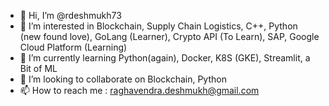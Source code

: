 - 👋 Hi, I’m @rdeshmukh73
- 👀 I’m interested in Blockchain, Supply Chain Logistics, C++, Python (new found love), GoLang (Learner), Crypto API (To Learn), SAP, Google Cloud Platform (Learning)
- 🌱 I’m currently learning Python(again), Docker, K8S (GKE), Streamlit, a Bit of ML
- 💞️ I’m looking to collaborate on Blockchain, Python
- 📫 How to reach me : raghavendra.deshmukh@gmail.com

<!---
rdeshmukh73/rdeshmukh73 is a ✨ special ✨ repository because its `README.md` (this file) appears on your GitHub profile.
You can click the Preview link to take a look at your changes.
--->
